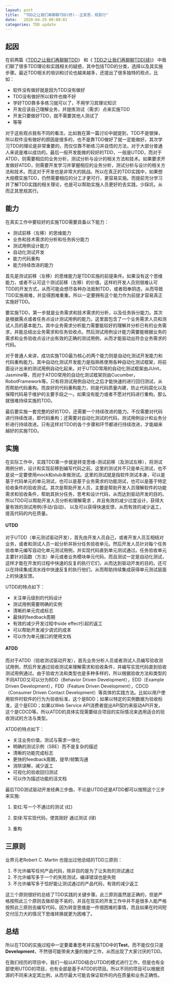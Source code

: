 ```yaml
---
layout: post
title:  "TDD之让我们再聊聊TDD(终)--正其思，规其行"
date:   2020-04-29 00:00:01
categories: TDD update
---
```


## 起因

在前两篇《[TDD之让我们再聊聊TDD](http://twranman.github.io/tdd/update/2016/02/01/TDD之让我们再聊聊TDD.html)》 和《 [TDD之让我们再聊聊TDD(续)](http://twranman.github.io/tdd/update/2017/01/12/TDD之让我们再聊聊TDD续.html)》 中我们聊了很多TDD理论和实践相关的疑惑，其中包括TDD的分类，选择以及其实施步骤。最近TDD相关的培训和讨论也越来越多，还提出了很多独特的观点，比如：

* 软件没有做好就是因为TDD没有做好
* TDD没有做好所以软件也做不好
* 学好TDD靠多多练习就可以了，不用学习其理论知识
* 开发应该自己理解业务，并提炼测试（需求）点来实施TDD
* 开发只要做好TDD，就不需要其他人测试了
* 等等

对于这些观点我有不同的看法，比如我在第一篇讨论中就提到，TDD不是银弹，所以软件没有做好的原因是很多的，也不是靠TDD做好了就一定能做好。其次学习TDD的理论是非常重要的，而仅仅靠不断练习并自悟的方法，对于大部分普通人来说是难以成功的。最后一般开发能做的较好的TDD，一般是UTDD，而对于ATDD，则需要相应的业务分析，测试分析与设计的相关方法和技术。如果要求开发做好ATDD，则需要开发学习并掌握相应的业务分析，测试分析与设计的相关方法和技术。而这对于开发也是非常大的挑战。所以在真正的TDD实践中，如果想大规模实施TDD，仍然需要相应的分工才更可行，更容易实施。而提前充分学习并了解TDD实践的相关理论，也是可以帮助实施人员更好的去实践，少踩坑，从而正其思规其行。


## 能力

在真实工作中要较好的实施TDD需要具备以下能力：

* 测试前移（左移）的思维能力
* 业务和技术需求的分析和任务拆分能力
* 测试用例设计能力
* 自动化测试开发
* 能力代码重构
* 能力持续改进的能力


首先是测试前移（左移）的思维能力是TDD实施的前提条件。如果没有这个思维能力，或者不认可这个测试前移（左移）的价值，这样的开发人员则很难认可TDD的开发方式，从而可能会想尽各种办法抵制TDD，或者阳奉阴违，从而导致TDD实施艰难，并显得困难重重。所以一定要拥有这个能力作为前提才容易真正实施好TDD。

要实施TDD，第一步就是业务需求和技术需求的分析，以及任务拆分能力。其次是根据需点或者任务点设计测试用例的能力。这里面包含了一个业务需求人员和测试人员的基本能力。其中业务需求分析能力需要能较好的理解并分析已有的业务需求，并能总结出业务需求和任务验收点。然后测试用例设计能力需要能根据业务的需求和业务验收点设计出有效的正确的测试用例，从而才能驱动出符合业务需求的代码。

对于普通人来讲，成功实施TDD最为核心的两个能力则是自动化测试开发能力和代码重构能力。其中自动化测试开发能力是指熟练使用各种自动化测试框架，将前面设计出来的测试用例自动化起来。对于UTDD常用的自动化测试框架由JUnit，Jasmine等，而对于ATDD常用的自动化测试框架则由Cucumber，RobotFramework等。只有将测试用例自动化之后才能快速的进行回归测试，从而帮助代码重构。而良好的代码重构能力，则是代码质量内建，防止代码腐化以及保障代码易于维护的主要手段之一。如果没有能力或者不愿对代码进行重构，那么就很难持续实施的TDD。

最后要实施一套完整的好的TDD，还需要一个持续改进的能力。不仅需要对代码进行持续改进，即代码重构；还需要对自动化测试的代码，测试用例设计和业务分析进行持续改进。只有这样对TDD的各个步骤和环节都进行持续改进，才能越来越好的实施TDD。


##  实施

在实际工作中，实践TDD第一步就是转变思维-测试前移（及测试左移），将测试用例分析，设计和实现前移到编写代码之前。这里的测试并不只是单元测试，也不是说一定要使用mock和stub来做测试。这里的测试就是指软件测试本身，可以是基于代码单元的单元测试，也可以是基于业务需求的功能测试，也可以是基于特定验收条件的验收测试。其次是帮助开发人员，主要是帮助开发人员理解软件的功能需求和验收条件，帮助其拆分任务，思考和设计代码，从而达到驱动开发的目的。所以TDD可以帮助开发人员分析和理解需求 ，并且有效的减少过度设计，获得大量有效的测试用例(手动/自动)， 以及可以获得快速反馈，从而有效的减少返工，提高代码的内在质量。


#### UTDD

对于UTDD（单元测试驱动开发），首先由开发人员自己，或者开发人员互相结对业务，或者和测试人员一起分析并拆分任务验收单元。然后开发人员针对每个任务验收单元编写自动化单元测试用例，并实现代码直到单元测试通过。任务验收单元主要针对函数（方法）单元或者业务模块单元代码，而且测试一定是自动化测试，这样才能在开发的过程中快速的反复的执行它们，从而达到驱动开发的目的。还可以在持续集成流水线中快速反复的执行他们，从而帮助持续集成获得单元测试层面上的快速反馈。

UTDD的特点如下：

* 关注单元级别的代码设计
* 测试用例需要明确的实例
* 清晰的单元完成标志
* 最快的feedback周期
* 有效的减少开发过程中side effect引起的返工
* 可以帮助开发减少调式的成本
* 可以作为单元接口的使用文档

#### ATDD

而对于ATDD（验收测试驱动开发），首先业务分析人员或者测试人员编写验收测试用例，然后开发通过验收测试来理解需求和验收条件，并编写实现代码直到验收测试用例通过。由于验收方法和类型也是多种多样的，所以根据验收方法和类型的不同ATDD又可以分为BDD（Behavior Driven Development），EDD（Example Driven Development），FDD（Feature Driven Development），CDCD（Consumer Driven Contact Development）等具体的实践方法。比如以用户使用软件时软件的行为为验收标准，这个是BDD；如果以特定的实例数据为验收标准，这个是EDD；如果以Web Service API消费者提出API契约来驱动API开发，这个是CDCD等。所以ATDD的具体实现需要结合项目的实际情况来选用适合的验收测试的方法与类型。

ATDD的特点如下：

* 关注业务价值，测试与需求一体化
* 明确的测试示例（SBE）而不是复杂的描述
* 清晰的功能完成标志
* 更快的feedback周期，提早/频繁沟通
* 消除误解，减少返工
* 可视化的验收回归测试
* 可以作为描述功能的活文档


最后TDD测试驱动开发经典三步曲，不论是UTDD还是ATDD都可以按照这个三步来实施:

1. 变红:写一个不通过的测试 (红)

2. 变绿:写实现代码，使其刚好 通过测试 (绿) 

3. 重构


## 三原则

业界元老Robert C. Martin 也提出过他总结的TDD三原则：

1. 不允许编写任何产品代码，除非目的是为了让失败的测试通过
2. 不允许编写多于一个的失败测试，编译错误也是失败
3. 不允许编写多于恰好能让测试通过的产品代码，有效的减少返工

这三个原则很好的总结了TDD实践的关键步骤。此三原则虽然是正确的，但是严格按照此三个原则去做却是不易的，并且在现实的开发工作中并不是很多人能严格按照此三原则去编写代码，因为转变思维是一件很困难的事情，而且如果在时间短交付压力大的情况下思维转换就更为困难了。


## 总结

所以在TDD的实施过程中一定要着重思考并实施TDD中的**Test**，而不能仅仅只是**Development**，不然很可能带来大量的维护工作，从而出现了大家讨厌的TDD。

在我们经历的项目中，我们一般以ATDD结合UTDD的模式进行工作，但是也有全部使用UTDD的项目，也有全部是基于ATDD的项目。所以不同的项目可以根据资源的不同来决定其比例，从而尽最大可能去保证软件的内在质量和业务正确性。
